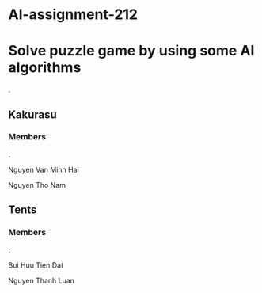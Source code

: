 # AI-assignment-212

<h1>Solve puzzle game by using some AI algorithms</h1>.

<h2>Kakurasu</h2>
<h3>Members</h3>:
<p>Nguyen Van Minh Hai</p>
<p>Nguyen Tho Nam</p>
<h2>Tents</h2>
<h3>Members</h3>:
<p>Bui Huu Tien Dat</p>
<p>Nguyen Thanh Luan</p>


